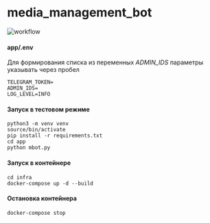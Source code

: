 # media_management_bot

![workflow](https://github.com/cianoid/media_management_bot/actions/workflows/bot_workflow.yml/badge.svg)


#### app/.env

Для формирования списка из переменных *ADMIN_IDS* параметры указывать через пробел 

```
TELEGRAM_TOKEN=
ADMIN_IDS=
LOG_LEVEL=INFO
```


#### Запуск в тестовом режиме

```
python3 -m venv venv
source/bin/activate
pip install -r requirements.txt
cd app
python mbot.py
```

#### Запуск в контейнере

```
cd infra
docker-compose up -d --build
```

#### Остановка контейнера

```
docker-compose stop
```
